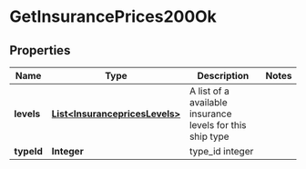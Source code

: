 
# GetInsurancePrices200Ok

## Properties
Name | Type | Description | Notes
------------ | ------------- | ------------- | -------------
**levels** | [**List&lt;InsurancepricesLevels&gt;**](InsurancepricesLevels.md) | A list of a available insurance levels for this ship type | 
**typeId** | **Integer** | type_id integer | 



